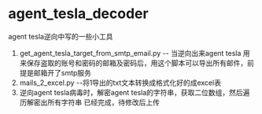 #  agent_tesla_decoder
agent tesla逆向中写的一些小工具  
1. get_agent_tesla_target_from_smtp_email.py    -- 当逆向出来agent tesla 用来保存盗取的账号和密码的邮箱及密码后，用这个脚本可以导出所有邮件，前提是邮箱开了smtp服务  
2. mails_2_excel.py     --将1导出的txt文本转换成格式化好的成excel表  
3. 逆向agent tesla病毒时，解密agent tesla的字符串，获取二位数组，然后遍历解密出所有字符串   已经完成，待修改后上传
